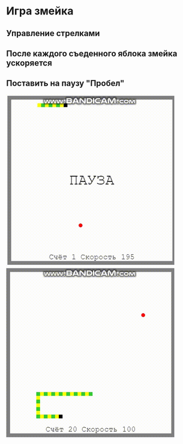 # Игра змейка
## Управление стрелками
## После каждого съеденного яблока змейка ускоряется
## Поставить на паузу "Пробел"
![Иллюстрация к проекту](https://github.com/Kolyamilk/1.App.SnakeGame/blob/main/snake1.gif)
![Иллюстрация к проекту](https://github.com/Kolyamilk/1.App.SnakeGame/blob/main/snake2.gif)